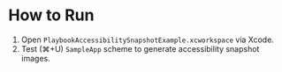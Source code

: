 # How to Run

1. Open `PlaybookAccessibilitySnapshotExample.xcworkspace` via Xcode.
1. Test (⌘+U) `SampleApp` scheme to generate accessibility snapshot images.
